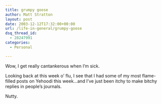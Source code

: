 ```yaml
---
title: grumpy goose
author: Matt Stratton
layout: post
date: 2003-12-12T17:32:00+00:00
url: /life-in-general/grumpy-goose
dsq_thread_id:
  - 28247991
categories:
  - Personal

---
```

Wow, I get really cantankerous when I&#8217;m sick.

Looking back at this week o&#8217; flu, I see that I had some of my most flame-filled posts on Yehoodi this week&#8230;and I&#8217;ve just been itchy to make bitchy replies in people&#8217;s journals.

Nutty.